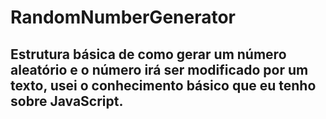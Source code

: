 # RandomNumberGenerator

## Estrutura básica de como gerar um número aleatório e o número irá ser modificado por um texto, usei o conhecimento básico que eu tenho sobre JavaScript.
